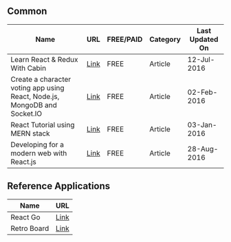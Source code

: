 ## Common
Name | URL | FREE/PAID | Category | Last Updated On
-----|-----|-----------|----------|----------------
Learn React & Redux With Cabin | [Link](http://cabin.getstream.io/) | FREE | Article | 12-Jul-2016
Create a character voting app using React, Node.js, MongoDB and Socket.IO | [Link](http://sahatyalkabov.com/create-a-character-voting-app-using-react-nodejs-mongodb-and-socketio/) | FREE | Article | 02-Feb-2016
React Tutorial using MERN stack | [Link](https://hashnode.com/post/react-tutorial-using-mern-stack-ciiyus9m700qqge53mer0isxz) | FREE | Article | 03-Jan-2016
Developing for a modern web with React.js | [Link](http://spraso.com/developing-for-a-modern-web-with-react-js/) | FREE | Article | 28-Aug-2016

## Reference Applications
Name | URL  
-----|-----
React Go | [Link](https://github.com/reactGo/reactGo)
Retro Board | [Link](https://github.com/antoinejaussoin/retro-board)